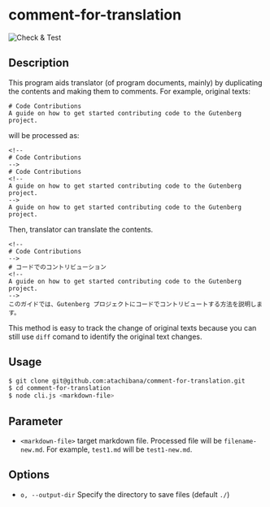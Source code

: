 # comment-for-translation

![Check & Test](https://github.com/atachibana/comment-for-translation/actions/workflows/test.yml/badge.svg)

## Description

This program aids translator (of program documents, mainly) by duplicating the contents and making them to comments. For example, original texts:

```
# Code Contributions
A guide on how to get started contributing code to the Gutenberg project.
```

will be processed as:

```
<!--
# Code Contributions
-->
# Code Contributions
<!--
A guide on how to get started contributing code to the Gutenberg project.
-->
A guide on how to get started contributing code to the Gutenberg project.
```

Then, translator can translate the contents.

```
<!--
# Code Contributions
-->
# コードでのコントリビューション
<!--
A guide on how to get started contributing code to the Gutenberg project.
-->
このガイドでは、Gutenberg プロジェクトにコードでコントリビュートする方法を説明します。
```

This method is easy to track the change of original texts because you can still use `diff` comand to identify the original text changes. 

## Usage

```bash
$ git clone git@github.com:atachibana/comment-for-translation.git
$ cd comment-for-translation
$ node cli.js <markdown-file>
```

## Parameter
- `<markdown-file>` target markdown file. Processed file will be `filename-new.md`. For example, `test1.md` will be `test1-new.md`.

## Options
- `o, --output-dir` <output-dir> Specify the directory to save files (default `./`)


